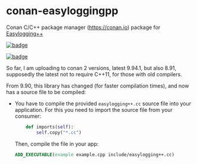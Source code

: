 # conan-easyloggingpp

Conan C/C++ package manager (https://conan.io) package for [Easylogging++](https://github.com/muflihun/easyloggingpp)

[![badge](https://img.shields.io/badge/conan.io-easyloggingpp%2F9.94.2-green.svg?logo=data:image/png;base64%2CiVBORw0KGgoAAAANSUhEUgAAAA4AAAAOCAMAAAAolt3jAAAA1VBMVEUAAABhlctjlstkl8tlmMtlmMxlmcxmmcxnmsxpnMxpnM1qnc1sn85voM91oM11oc1xotB2oc56pNF6pNJ2ptJ8ptJ8ptN9ptN8p9N5qNJ9p9N9p9R8qtOBqdSAqtOAqtR%2BrNSCrNJ/rdWDrNWCsNWCsNaJs9eLs9iRvNuVvdyVv9yXwd2Zwt6axN6dxt%2Bfx%2BChyeGiyuGjyuCjyuGly%2BGlzOKmzOGozuKoz%2BKqz%2BOq0OOv1OWw1OWw1eWx1eWy1uay1%2Baz1%2Baz1%2Bez2Oe02Oe12ee22ujUGwH3AAAAAXRSTlMAQObYZgAAAAFiS0dEAIgFHUgAAAAJcEhZcwAACxMAAAsTAQCanBgAAAAHdElNRQfgBQkREyOxFIh/AAAAiklEQVQI12NgAAMbOwY4sLZ2NtQ1coVKWNvoc/Eq8XDr2wB5Ig62ekza9vaOqpK2TpoMzOxaFtwqZua2Bm4makIM7OzMAjoaCqYuxooSUqJALjs7o4yVpbowvzSUy87KqSwmxQfnsrPISyFzWeWAXCkpMaBVIC4bmCsOdgiUKwh3JojLgAQ4ZCE0AMm2D29tZwe6AAAAAElFTkSuQmCC)](http://www.conan.io/source/easyloggingpp/9.94.2/memsharded/testing)

[![badge](https://img.shields.io/badge/conan.io-easyloggingpp%2F8.91-green.svg?logo=data:image/png;base64%2CiVBORw0KGgoAAAANSUhEUgAAAA4AAAAOCAMAAAAolt3jAAAA1VBMVEUAAABhlctjlstkl8tlmMtlmMxlmcxmmcxnmsxpnMxpnM1qnc1sn85voM91oM11oc1xotB2oc56pNF6pNJ2ptJ8ptJ8ptN9ptN8p9N5qNJ9p9N9p9R8qtOBqdSAqtOAqtR%2BrNSCrNJ/rdWDrNWCsNWCsNaJs9eLs9iRvNuVvdyVv9yXwd2Zwt6axN6dxt%2Bfx%2BChyeGiyuGjyuCjyuGly%2BGlzOKmzOGozuKoz%2BKqz%2BOq0OOv1OWw1OWw1eWx1eWy1uay1%2Baz1%2Baz1%2Bez2Oe02Oe12ee22ujUGwH3AAAAAXRSTlMAQObYZgAAAAFiS0dEAIgFHUgAAAAJcEhZcwAACxMAAAsTAQCanBgAAAAHdElNRQfgBQkREyOxFIh/AAAAiklEQVQI12NgAAMbOwY4sLZ2NtQ1coVKWNvoc/Eq8XDr2wB5Ig62ekza9vaOqpK2TpoMzOxaFtwqZua2Bm4makIM7OzMAjoaCqYuxooSUqJALjs7o4yVpbowvzSUy87KqSwmxQfnsrPISyFzWeWAXCkpMaBVIC4bmCsOdgiUKwh3JojLgAQ4ZCE0AMm2D29tZwe6AAAAAElFTkSuQmCC)](http://www.conan.io/source/easyloggingpp/8.91/memsharded/testing)

So far, I am uploading to conan 2 versions, latest 9.94.1, but also 8.91, supposedly the latest not
to require C++11, for those with old compilers.


From 9.90, this library has changed (for faster compilation times), and now has a source file to be compiled:
- You have to compile the provided ``easylogging++.cc`` source file into your application.
  For this you need to import the source file from your consumer:

  ```python
      def imports(self):
          self.copy("*.cc")
  ```
  Then, compile the file in your app:

  ```cmake
  ADD_EXECUTABLE(example example.cpp include/easylogging++.cc)
  ```
